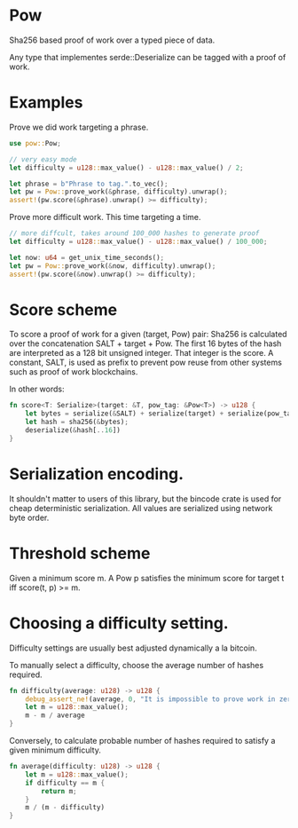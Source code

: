 # Pow

Sha256 based proof of work over a typed piece of data.

Any type that implementes serde::Deserialize can be tagged with a proof of work.

# Examples

Prove we did work targeting a phrase.

```rust
use pow::Pow;

// very easy mode
let difficulty = u128::max_value() - u128::max_value() / 2;

let phrase = b"Phrase to tag.".to_vec();
let pw = Pow::prove_work(&phrase, difficulty).unwrap();
assert!(pw.score(&phrase).unwrap() >= difficulty);
```

Prove more difficult work. This time targeting a time.

```rust
// more diffcult, takes around 100_000 hashes to generate proof
let difficulty = u128::max_value() - u128::max_value() / 100_000;

let now: u64 = get_unix_time_seconds();
let pw = Pow::prove_work(&now, difficulty).unwrap();
assert!(pw.score(&now).unwrap() >= difficulty);
```

# Score scheme

To score a proof of work for a given (target, Pow) pair:
Sha256 is calculated over the concatenation SALT + target + Pow.
The first 16 bytes of the hash are interpreted as a 128 bit unsigned integer.
That integer is the score.
A constant, SALT, is used as prefix to prevent pow reuse from other systems such as proof
of work blockchains.

In other words:

```rust
fn score<T: Serialize>(target: &T, pow_tag: &Pow<T>) -> u128 {
    let bytes = serialize(&SALT) + serialize(target) + serialize(pow_tag);
    let hash = sha256(&bytes);
    deserialize(&hash[..16])
}
```

# Serialization encoding.

It shouldn't matter to users of this library, but the bincode crate is used for cheap
deterministic serialization. All values are serialized using network byte order.

# Threshold scheme

Given a minimum score m. A Pow p satisfies the minimum score for target t iff score(t, p) >= m.

# Choosing a difficulty setting.

Difficulty settings are usually best adjusted dynamically a la bitcoin.

To manually select a difficulty, choose the average number of hashes required.

```rust
fn difficulty(average: u128) -> u128 {
    debug_assert_ne!(average, 0, "It is impossible to prove work in zero attempts.");
    let m = u128::max_value();
    m - m / average
}
```

Conversely, to calculate probable number of hashes required to satisfy a given minimum
difficulty.

```rust
fn average(difficulty: u128) -> u128 {
    let m = u128::max_value();
    if difficulty == m {
        return m;
    } 
    m / (m - difficulty)
}
```
